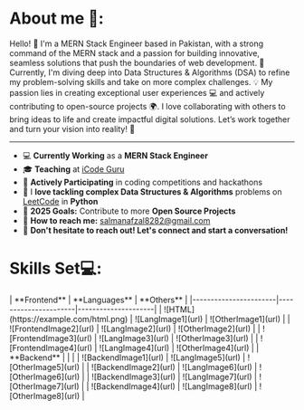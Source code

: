 
<h1>About me 🚀:</h1>

Hello! 👋 I'm a MERN Stack Engineer based in Pakistan, with a strong command of the MERN stack and a passion for building innovative, seamless solutions that push the boundaries of web development. 
🚀 Currently, I'm diving deep into Data Structures & Algorithms (DSA) to refine my problem-solving skills and take on more complex challenges. 💡
My passion lies in creating exceptional user experiences 💻 and actively contributing to open-source projects 🌍.
I love collaborating with others to bring ideas to life and create impactful digital solutions.
Let’s work together and turn your vision into reality! 🌟
<hr>

<ul>
    <li>💻 <strong>Currently Working</strong> as a <strong>MERN Stack Engineer</strong></li>
    <li>🎓 <strong>Teaching</strong> at <a href="https://www.facebook.com/iCodeguru" target="_blank">iCode Guru</a></li>
    <li>🚀 <strong>Actively Participating</strong> in coding competitions and hackathons</li>
    <li>🧩 I <strong>love tackling complex Data Structures & Algorithms</strong> problems on <a href="https://leetcode.com/" target="_blank">LeetCode</a> in <strong>Python</strong></li>
    <li>🎯 <strong>2025 Goals:</strong> Contribute to more <strong>Open Source Projects</strong></li>
    <li>📧 <strong>How to reach me:</strong> <a href="mailto:salmanafzal8282@gmail.com">salmanafzal8282@gmail.com</a></li>
    <li>🤝 <strong>Don't hesitate to reach out! Let's connect and start a conversation!</strong></li>
</ul>

<h1>Skills Set💻:</h1>
| **Frontend**         | **Languages**        | **Others**          |
|-----------------------|----------------------|---------------------|
| ![HTML](https://example.com/html.png) | ![LangImage1](url)   | ![OtherImage1](url) |
| ![FrontendImage2](url) | ![LangImage2](url)   | ![OtherImage2](url) |
| ![FrontendImage3](url) | ![LangImage3](url)   | ![OtherImage3](url) |
| ![FrontendImage4](url) | ![LangImage4](url)   | ![OtherImage4](url) |
| **Backend**           |                      |                     |
| ![BackendImage1](url)  | ![LangImage5](url)   | ![OtherImage5](url) |
| ![BackendImage2](url)  | ![LangImage6](url)   | ![OtherImage6](url) |
| ![BackendImage3](url)  | ![LangImage7](url)   | ![OtherImage7](url) |
| ![BackendImage4](url)  | ![LangImage8](url)   | ![OtherImage8](url) |
